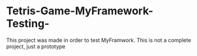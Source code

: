 # Tetris-Game-MyFramework-Testing-


This project was made in order to test MyFramwork. This is not a complete project, just a prototype
